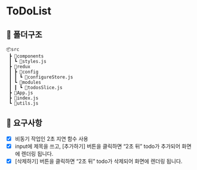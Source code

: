 # ToDoList

## 📁 폴더구조

```
📦src
 ┣ 📂components
 ┃ ┗ 📜styles.js
 ┣ 📂redux
 ┃ ┣ 📂config
 ┃ ┃ ┗ 📜configureStore.js
 ┃ ┗ 📂modules
 ┃ ┃ ┗ 📜todosSlice.js
 ┣ 📜App.js
 ┣ 📜index.js
 ┗ 📜utils.js
```

## 🎯 요구사항

- [x] 비동기 작업인 2초 지연 함수 사용
- [x] input에 제목을 쓰고, [추가하기] 버튼을 클릭하면 “2초 뒤” todo가 추가되어 화면에 렌더링 됩니다.
- [x] [삭제하기] 버튼을 클릭하면 “2초 뒤” todo가 삭제되어 화면에 렌더링 됩니다.
